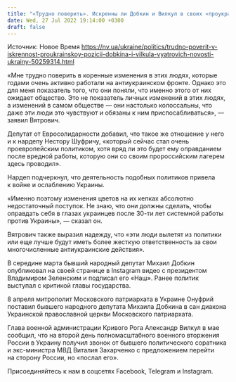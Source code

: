 ```yaml
---
title: "«Трудно поверить». Искренны ли Добкин и Вилкул в своих «проукраинских» взглядах — Вятрович"
date: Wed, 27 Jul 2022 19:14:00 +0300
draft: false
---
```

Источник: Новое Время https://nv.ua/ukraine/politics/trudno-poverit-v-iskrennost-proukrainskoy-pozicii-dobkina-i-vilkula-vyatrovich-novosti-ukrainy-50259314.html


«Мне трудно поверить в коренные изменения в этих людях, которые годами очень активно работали на антиукраинском фронте. Однако это для меня показатель того, что они поняли, что именно этого от них ожидает общество. Это не показатель личных изменений в этих людях, а изменений в самом обществе — они настолько колоссальны, что даже эти люди это чувствуют и обязаны к ним приспосабливаться», — заявил Вятрович.

Депутат от Евросолидарности добавил, что такое же отношение у него и к нардепу Нестору Шуфричу, «который сейчас стал очень проевропейским политиком, хотя вряд ли это будет ему оправданием после вредной работы, которую они со своим пророссийским лагерем здесь проводил».

Нардеп подчеркнул, что деятельность подобных политиков привела к войне и ослаблению Украины.

«Именно поэтому изменения цветов на их кепках абсолютно недостаточный поступок. Не знаю, что они должны сделать, чтобы оправдать себя в глазах украинцев после 30-ти лет системной работы против Украины», — сказал он.

Вятрович также выразил надежду, что «эти люди вылетят из политики или еще лучше будут иметь более жесткую ответственность за свои многочисленные антиукраинские действия».

В середине марта бывший народный депутат Михаил Добкин опубликовал на своей странице в Instagram видео с президентом Владимиром Зеленским и подписал его «Наш». Ранее политик выступал с критикой главы государства.

8 апреля митрополит Московского патриархата в Украине Онуфрий поставил бывшего народного депутата Михаила Добкина в сан диакона Украинской православной церкви Московского патриархата.

Глава военной администрации Кривого Рога Александр Вилкул в мае сообщил, что на второй день полномасштабного военного вторжения России в Украину получил звонок от бывшего политического соратника и экс-министра МВД Виталия Захарченко с предложением перейти на сторону России, но «послал его».

Присоединяйтесь к нам в соцсетях Facebook, Telegram и Instagram.
